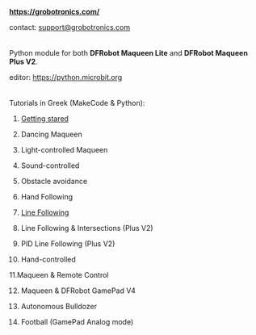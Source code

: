 **https://grobotronics.com/**

contact: support@grobotronics.com
<br> <br> <br>
Python module for both **DFRobot Maqueen Lite** and **DFRobot Maqueen Plus V2**.

editor: https://python.microbit.org
<br> <br> <br>
Tutorials in Greek (MakeCode & Python):

01. [Getting stared](https://blog.grobotronics.com/?p=3251)

02. Dancing Maqueen

03. Light-controlled Maqueen

04. Sound-controlled

05. Obstacle avoidance

06. Hand Following

07. [Line Following](https://blog.grobotronics.com/?p=3327)

08. Line Following & Intersections (Plus V2)

09. PID Line Following (Plus V2)

10. Hand-controlled

11.Maqueen & Remote Control

12. Maqueen & DFRobot GamePad V4

13. Autonomous Bulldozer

14. Football (GamePad Analog mode)











